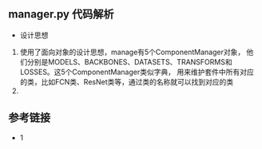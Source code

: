 ## manager.py 代码解析
* 设计思想
1. 使用了面向对象的设计思想，manage有5个ComponentManager对象，
   他们分别是MODELS、BACKBONES、DATASETS、TRANSFORMS和LOSSES。这5个ComponentManager类似字典，
   用来维护套件中所有对应的类，比如FCN类、ResNet类等，通过类的名称就可以找到对应的类  
2. 


## 参考链接
* 1 
